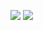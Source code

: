![](https://github-readme-stats.vercel.app/api?username=ardislu&count_private=true&show_icons=true&hide=issues,contribs)
![](https://github-readme-stats.vercel.app/api/top-langs/?username=ardislu&layout=compact)
